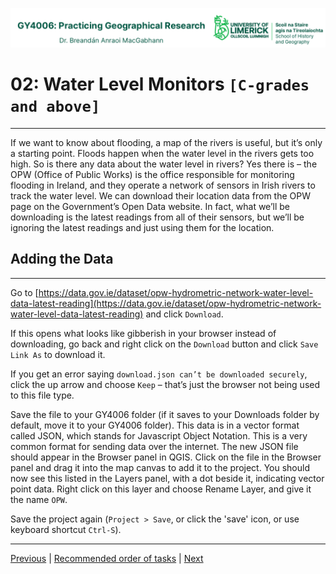 ![UL Geography logo](../assets/images/GY4006_logo.png)

# 02: Water Level Monitors ```[C-grades and above]```
___

If we want to know about flooding, a map of the rivers is useful, but it’s only a starting point. Floods happen when the water level in the rivers gets too high. So is there any data about the water level in rivers? Yes there is – the OPW (Office of Public Works) is the office responsible for monitoring flooding in Ireland, and they operate a network of sensors in Irish rivers to track the water level. We can download their location data from the OPW page on the Government’s Open Data website. In fact, what we’ll be downloading is the latest readings from all of their sensors, but we’ll be ignoring the latest readings and just using them for the location.

## Adding the Data
___

Go to [https://data.gov.ie/dataset/opw-hydrometric-network-water-level-data-latest-reading](https://data.gov.ie/dataset/opw-hydrometric-network-water-level-data-latest-reading)  and click ```Download```. 

If this opens what looks like gibberish in your browser instead of downloading, go back and right click on the ```Download``` button and click ```Save Link As``` to download it. 

If you get an error saying ```download.json can’t be downloaded securely```, click the up arrow and choose ```Keep``` – that’s just the browser not being used to this file type. 

Save the file to your GY4006 folder (if it saves to your Downloads folder by default, move it to your GY4006 folder). This data is in a vector format called JSON, which stands for Javascript Object Notation. This is a very common format for sending data over the internet. The new JSON file should appear in the Browser panel in QGIS. Click on the file in the Browser panel and drag it into the map canvas to add it to the project. You should now see this listed in the Layers panel, with a dot beside it, indicating vector point data. Right click on this layer and choose Rename Layer, and give it the name ```OPW```.

Save the project again (```Project > Save```, or click the 'save' icon, or use keyboard shortcut ```Ctrl-S```).


___
[Previous](./01_Adding_Rivers_Lakes.md) | [Recommended order of tasks](./start.md#recommended-order-of-tasks) | [Next](./03_Adding_The_AOIs.md)